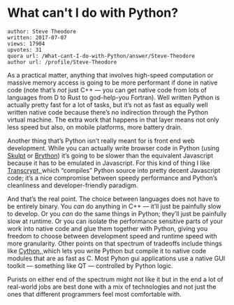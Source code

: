 # What can't I do with Python?

	author: Steve Theodore
	written: 2017-07-07
	views: 17904
	upvotes: 31
	quora url: /What-cant-I-do-with-Python/answer/Steve-Theodore
	author url: /profile/Steve-Theodore


As a practical matter, anything that involves high-speed computation or massive memory access is going to be more performant if done in native code (note that’s _not_  just C++ — you can get native code from lots of languages from D to Rust to god-help-you Fortran). Well written Python is actually pretty fast for a lot of tasks, but it’s not as fast as equally well written native code because there’s no indirection through the Python virtual machine. The extra work that happens in that layer means not only less speed but also, on mobile platforms, more battery drain.

Another thing that’s Python isn’t really meant for is front end web development. While you can actually write browser code in Python (using [Skulpt](http://www.skulpt.org/) or [Brython](https://www.brython.info/)) it’s going to be slower than the equivalent Javascript because it has to be emulated in Javascript. For this kind of thing I like [Transcrypt, ](http://www.transcrypt.org/)which “compiles” Python source into pretty decent Javascript code; it’s a nice compromise between speedy performance and Python’s cleanliness and developer-friendly paradigm.

And that’s the real point. The choice between languages does not have to be entirely binary. You _can_  do anything in C++ — it’ll just be painfully slow to develop. Or you _can_  do the same things in Python; they’ll just be painfully slow at runtime. Or you can isolate the performance sensitive parts of your work into native code and glue them together with Python, giving you freedom to choose between development speed and runtime speed with more granularity. Other points on that spectrum of tradeoffs include things like [Cython, ](http://cython.org/)which lets you write Python but compile it to native code modules that are as fast as C. Most Pyhon gui applications use a native GUI toolkit — something like QT — controlled by Python logic.

Purists on either end of the spectrum might not like it but in the end a lot of real-world jobs are best done with a mix of technologies and not just the ones that different programmers feel most comfortable with.

